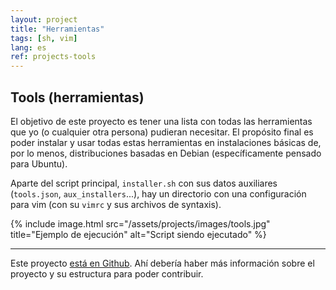 ```yaml
---
layout: project
title: "Herramientas"
tags: [sh, vim]
lang: es
ref: projects-tools
---
```


## Tools (herramientas)

El objetivo de este proyecto es tener una lista con todas las herramientas que yo (o
cualquier otra persona) pudieran necesitar. El propósito final es poder instalar y usar
todas estas herramientas en instalaciones básicas de, por lo menos, distribuciones
basadas en Debian (específicamente pensado para Ubuntu).


Aparte del script principal, `installer.sh` con sus datos auxiliares (`tools.json`,
`aux_installers`...), hay un directorio con una configuración para vim (con su `vimrc`
y sus archivos de syntaxis).



{% include image.html
	src="/assets/projects/images/tools.jpg"
	title="Ejemplo de ejecución"
	alt="Script siendo ejecutado"
%}

----

Este proyecto [está en Github](https://github.com/Foo-Manroot/Tools). Ahí
debería haber más información sobre el proyecto y su estructura para poder contribuir.


